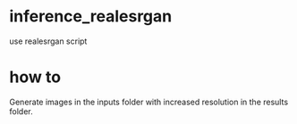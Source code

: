 # inference_realesrgan
use realesrgan script

# how to
Generate images in the inputs folder with increased resolution in the results folder.
